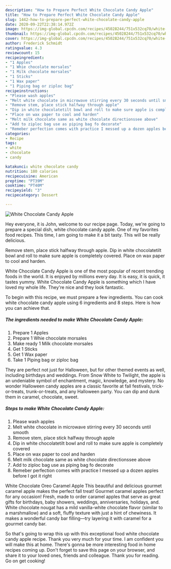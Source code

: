 ```yaml
---
description: "How to Prepare Perfect White Chocolate Candy Apple"
title: "How to Prepare Perfect White Chocolate Candy Apple"
slug: 1442-how-to-prepare-perfect-white-chocolate-candy-apple
date: 2020-09-22T22:38:14.972Z
image: https://img-global.cpcdn.com/recipes/45028244/751x532cq70/white-chocolate-candy-apple-recipe-main-photo.jpg
thumbnail: https://img-global.cpcdn.com/recipes/45028244/751x532cq70/white-chocolate-candy-apple-recipe-main-photo.jpg
cover: https://img-global.cpcdn.com/recipes/45028244/751x532cq70/white-chocolate-candy-apple-recipe-main-photo.jpg
author: Frederick Schmidt
ratingvalue: 4.3
reviewcount: 15
recipeingredient:
- "1 Apples"
- "1 Whie chocolate morsales"
- "1 Milk chocolate morsales"
- "1 Sticks"
- "1 Wax paper"
- "1 Piping bag or ziploc bag"
recipeinstructions:
- "Please wash apples"
- "Melt white chocolate in microwave stirring every 30 seconds until smooth"
- "Remove stem, place stick halfway through apple"
- "Dip in white chocolatetilt bowl and roll to make sure apple is completely covered"
- "Place on wax paper to cool and harden"
- "Melt milk chocolate same as white chocolate directionssee above"
- "Add to ziploc bag use as piping bag fo decorate"
- "Remeber perfection comes with practice I messed up a dozen apples before I got it right"
categories:
- Recipe
tags:
- white
- chocolate
- candy

katakunci: white chocolate candy 
nutrition: 180 calories
recipecuisine: American
preptime: "PT39M"
cooktime: "PT40M"
recipeyield: "3"
recipecategory: Dessert

---
```



![White Chocolate Candy Apple](https://img-global.cpcdn.com/recipes/45028244/751x532cq70/white-chocolate-candy-apple-recipe-main-photo.jpg)

Hey everyone, it is John, welcome to our recipe page. Today, we're going to prepare a special dish, white chocolate candy apple. One of my favorites food recipes. This time, I am going to make it a bit tasty. This will be really delicious.

Remove stem, place stick halfway through apple. Dip in white chocolatetilt bowl and roll to make sure apple is completely covered. Place on wax paper to cool and harden.

White Chocolate Candy Apple is one of the most popular of recent trending foods in the world. It is enjoyed by millions every day. It is easy, it is quick, it tastes yummy. White Chocolate Candy Apple is something which I have loved my whole life. They're nice and they look fantastic.


To begin with this recipe, we must prepare a few ingredients. You can cook white chocolate candy apple using 6 ingredients and 8 steps. Here is how you can achieve that.

<!--inarticleads1-->

##### The ingredients needed to make White Chocolate Candy Apple:

1. Prepare 1 Apples
1. Prepare 1 Whie chocolate morsales
1. Make ready 1 Milk chocolate morsales
1. Get 1 Sticks
1. Get 1 Wax paper
1. Take 1 Piping bag or ziploc bag


They are perfect not just for Halloween, but for other themed events as well, including birthdays and weddings. From Snow White to Twilight, the apple is an undeniable symbol of enchantment, magic, knowledge, and mystery. No wonder Halloween candy apples are a classic favorite at fall festivals, trick-or-treats, trunk-or-treats, and any Halloween party. You can dip and dunk them in caramel, chocolate, sweet. 

<!--inarticleads2-->

##### Steps to make White Chocolate Candy Apple:

1. Please wash apples
1. Melt white chocolate in microwave stirring every 30 seconds until smooth
1. Remove stem, place stick halfway through apple
1. Dip in white chocolatetilt bowl and roll to make sure apple is completely covered
1. Place on wax paper to cool and harden
1. Melt milk chocolate same as white chocolate directionssee above
1. Add to ziploc bag use as piping bag fo decorate
1. Remeber perfection comes with practice I messed up a dozen apples before I got it right


White Chocolate Oreo Caramel Apple This beautiful and delicious gourmet caramel apple makes the perfect fall treat! Gourmet caramel apples perfect for any occasion! Fresh, made to order caramel apples that serve as great gifts for birthdays, baby showers, weddings, anniversaries, holidays, and. White chocolate nougat has a mild vanilla-white chocolate flavor (similar to a marshmallow) and a soft, fluffy texture with just a hint of chewiness. It makes a wonderful candy bar filling—try layering it with caramel for a gourmet candy bar. 

So that's going to wrap this up with this exceptional food white chocolate candy apple recipe. Thank you very much for your time. I am confident you will make this at home. There's gonna be more interesting food in home recipes coming up. Don't forget to save this page on your browser, and share it to your loved ones, friends and colleague. Thank you for reading. Go on get cooking!
